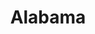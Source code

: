 ---
title: Alabama
crosslinks:
- autotldr
- todayilearned
- worldpolitics
- AmericanPlantSwap
- asktransgender
- The_Donald
- mississippi
- StormfrontorSJW
- wholesomememes
- Random_Acts_Of_Pizza
- JacksonvilleAL
- germany
- jesuschristreddit
- IAmA
- explainlikeimfive
- Birmingham
- marvelstudios
- videos
- MAGAjuana
- pics
---